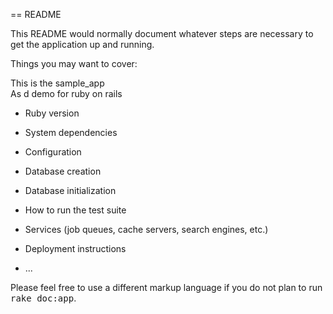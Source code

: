 == README

This README would normally document whatever steps are necessary to get the
application up and running.

Things you may want to cover:

This is the sample_app   
As d demo for ruby on rails 
* Ruby version

* System dependencies

* Configuration

* Database creation

* Database initialization

* How to run the test suite

* Services (job queues, cache servers, search engines, etc.)

* Deployment instructions

* ...


Please feel free to use a different markup language if you do not plan to run
<tt>rake doc:app</tt>.

